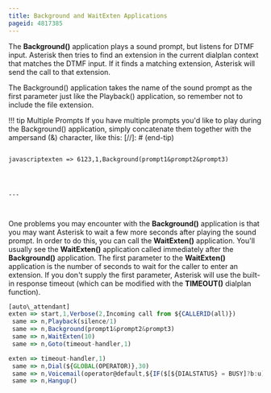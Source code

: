 ```yaml
---
title: Background and WaitExten Applications
pageid: 4817385
---
```


The **Background()** application plays a sound prompt, but listens for DTMF input. Asterisk then tries to find an extension in the current dialplan context that matches the DTMF input. If it finds a matching extension, Asterisk will send the call to that extension.


The Background() application takes the name of the sound prompt as the first parameter just like the Playback() application, so remember not to include the file extension.




!!! tip Multiple Prompts
    If you have multiple prompts you'd like to play during the Background() application, simply concatenate them together with the ampersand (&) character, like this:
[//]: # (end-tip)


  
  


```

javascriptexten => 6123,1,Background(prompt1&prompt2&prompt3)
  



---



```


One problems you may encounter with the **Background()** application is that you may want Asterisk to wait a few more seconds after playing the sound prompt. In order to do this, you can call the **WaitExten()** application. You'll usually see the **WaitExten()** application called immediately after the **Background()** application. The first parameter to the **WaitExten()** application is the number of seconds to wait for the caller to enter an extension. If you don't supply the first parameter, Asterisk will use the built-in response timeout (which can be modified with the **TIMEOUT()** dialplan function).




```javascript title=" " linenums="1"
[auto\_attendant]
exten => start,1,Verbose(2,Incoming call from ${CALLERID(all)})
 same => n,Playback(silence/1)
 same => n,Background(prompt1&prompt2&prompt3)
 same => n,WaitExten(10)
 same => n,Goto(timeout-handler,1)

exten => timeout-handler,1)
 same => n,Dial(${GLOBAL(OPERATOR)},30)
 same => n,Voicemail(operator@default,${IF($[${DIALSTATUS} = BUSY]?b:u)})
 same => n,Hangup()

```



